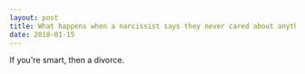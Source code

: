 ```yaml
---
layout: post
title: What happens when a narcissist says they never cared about anything you ever did for them?
date: 2018-01-15
---
```


<p>If you're smart, then a divorce.</p>
